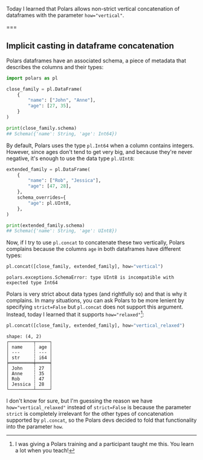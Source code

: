 Today I learned that Polars allows non-strict vertical concatenation of dataframes with the parameter `how="vertical"`.

===


## Implicit casting in dataframe concatenation

Polars dataframes have an associated schema, a piece of metadata that describes the columns and their types:

```py
import polars as pl

close_family = pl.DataFrame(
    {
        "name": ["John", "Anne"],
        "age": [27, 35],
    }
)

print(close_family.schema)
## Schema({'name': String, 'age': Int64})
```

By default, Polars uses the type `pl.Int64` when a column contains integers.
However, since ages don't tend to get very big, and because they're never negative, it's enough to use the data type `pl.UInt8`:

```py
extended_family = pl.DataFrame(
    {
        "name": ["Rob", "Jessica"],
        "age": [47, 28],
    },
    schema_overrides={
        "age": pl.UInt8,
    },
)

print(extended_family.schema)
## Schema({'name': String, 'age': UInt8})
```

Now, if I try to use `pl.concat` to concatenate these two vertically, Polars complains because the columns `age` in both dataframes have different types:

```py
pl.concat([close_family, extended_family], how="vertical")
```
```
polars.exceptions.SchemaError: type UInt8 is incompatible with expected type Int64
```

Polars is very strict about data types (and rightfully so) and that is why it complains.
In many situations, you can ask Polars to be more lenient by specifying `strict=False` but `pl.concat` does not support this argument.
Instead, today I learned that it supports `how="relaxed"`[^1]:

```py
pl.concat([close_family, extended_family], how="vertical_relaxed")
```
```
shape: (4, 2)
┌─────────┬─────┐
│ name    ┆ age │
│ ---     ┆ --- │
│ str     ┆ i64 │
╞═════════╪═════╡
│ John    ┆ 27  │
│ Anne    ┆ 35  │
│ Rob     ┆ 47  │
│ Jessica ┆ 28  │
└─────────┴─────┘
```

I don't know for sure, but I'm guessing the reason we have `how="vertical_relaxed"` instead of `strict=False` is because the parameter `strict` is completely irrelevant for the other types of concatenation supported by `pl.concat`, so the Polars devs decided to fold that functionality into the parameter `how`.

[^1]: I was giving a Polars training and a participant taught me this. You learn a lot when you teach!
